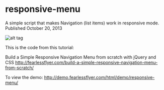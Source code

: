 # responsive-menu
A simple script that makes Navigation (list items) work in responsive mode. Published October 20, 2013

![alt tag](http://cdn.fearlessflyer.com/main/wp-content/uploads/2013/10/responsive-menu.gif)

This is the code from this tutorial: 

Build a Simple Responsive Navigation Menu from scratch with jQuery and CSS
http://fearlessflyer.com/build-a-simple-responsive-navigation-menu-from-scratch/

To view the demo: 
http://demo.fearlessflyer.com/html/demo/responsive-menu/
